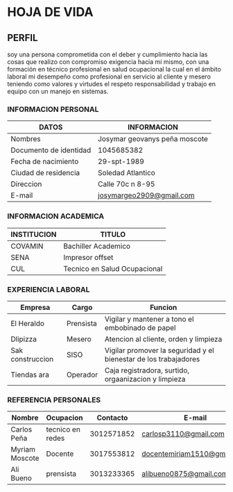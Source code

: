 # HOJA DE VIDA



## PERFIL

soy una persona comprometida con el deber y cumplimiento hacia las cosas que realizo con compromiso exigencia hacia mí mismo, con una formación en técnico profesional en salud ocupacional la cual en el ámbito laboral mi desempeño como profesional en servicio al cliente y mesero teniendo como valores y virtudes el respeto responsabilidad y trabajo en equipo con un manejo en sistemas.

### INFORMACION PERSONAL

| DATOS | INFORMACION |
| ---- | ---- |
| Nombres | Josymar geovanys peña moscote |
| Documento de identidad | 1045685382 |
| Fecha de nacimiento | 29-spt-1989 |
| Ciudad de residencia | Soledad Atlantico |
| Direccion | Calle 70c n 8-95 |
| E-mail | josymargeo2909@gmail.com |

### INFORMACION ACADEMICA 

| INSTITUCION | TITULO |
| ---- | ---- |
| COVAMIN | Bachiller Academico |
| SENA | Impresor offset |
| CUL | Tecnico en Salud Ocupacional |

### EXPERIENCIA LABORAL

| Empresa | Cargo | Funcion |
| ---- | ---- | ---- |
| El Heraldo | Prensista | Vigilar y mantener a tono el embobinado de papel |
| Dlipizza | Mesero | Atencion al cliente, orden y limpieza |
| Sak construccion | SISO | Vigilar promover la seguridad y el bienestar de los trabajadores |
| Tiendas ara | Operador | Caja registradora, surtido, orgaanizacion y limpieza |

### REFERENCIA PERSONALES 

| Nombre | Ocupacion | Contacto | E-mail |
| ---- | ---- | ---- | ---- |
| Carlos Peña | tecnico en redes | 3012571852 | carlosp3110@gmail.com |
| Myriam Moscote | Docente | 3017553812 | docentemiriam1510@gmail.com |
| Ali Bueno | prensista | 3013233365 | alibueno0875@gmail.com |